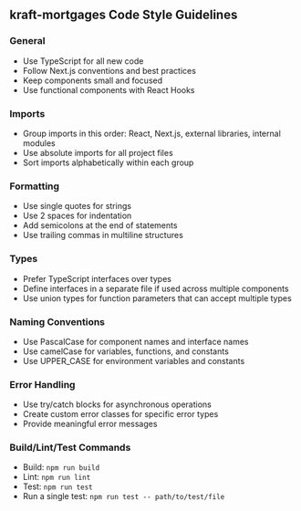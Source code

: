 ## kraft-mortgages Code Style Guidelines

### General
- Use TypeScript for all new code
- Follow Next.js conventions and best practices
- Keep components small and focused
- Use functional components with React Hooks

### Imports
- Group imports in this order: React, Next.js, external libraries, internal modules
- Use absolute imports for all project files
- Sort imports alphabetically within each group

### Formatting
- Use single quotes for strings
- Use 2 spaces for indentation
- Add semicolons at the end of statements
- Use trailing commas in multiline structures

### Types
- Prefer TypeScript interfaces over types
- Define interfaces in a separate file if used across multiple components
- Use union types for function parameters that can accept multiple types

### Naming Conventions
- Use PascalCase for component names and interface names
- Use camelCase for variables, functions, and constants
- Use UPPER_CASE for environment variables and constants

### Error Handling
- Use try/catch blocks for asynchronous operations
- Create custom error classes for specific error types
- Provide meaningful error messages

### Build/Lint/Test Commands
- Build: `npm run build`
- Lint: `npm run lint`
- Test: `npm run test`
- Run a single test: `npm run test -- path/to/test/file`